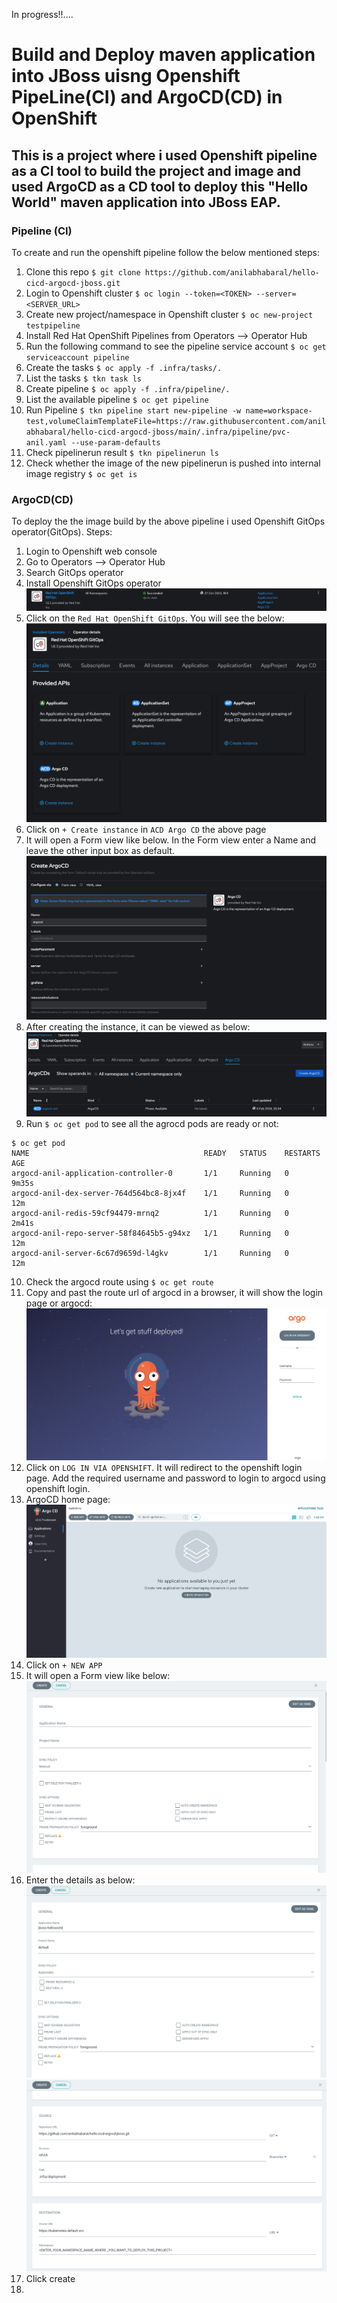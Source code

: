 In progress!!....

# Build and Deploy maven application into JBoss uisng Openshift PipeLine(CI) and ArgoCD(CD) in OpenShift
## This is a project where i used Openshift pipeline as a CI tool to build the project and image and used ArgoCD as a CD tool to deploy this "Hello World" maven application into JBoss EAP.

### Pipeline (CI)
To create and run the openshift pipeline follow the below mentioned steps:

1. Clone this repo `$ git clone https://github.com/anilabhabaral/hello-cicd-argocd-jboss.git`
2. Login to Openshift cluster `$ oc login --token=<TOKEN> --server=<SERVER_URL>`
3. Create new project/namespace in Openshift cluster `$ oc new-project testpipeline`
4. Install Red Hat OpenShift Pipelines from Operators --> Operator Hub
5. Run the following command to see the pipeline service account `$ oc get serviceaccount pipeline`
6. Create the tasks `$ oc apply -f .infra/tasks/.`
7. List the tasks `$ tkn task ls`
8. Create pipeline `$ oc apply -f .infra/pipeline/.`
9. List the available pipeline `$ oc get pipeline`
10. Run Pipeline `$ tkn pipeline start new-pipeline -w name=workspace-test,volumeClaimTemplateFile=https://raw.githubusercontent.com/anilabhabaral/hello-cicd-argocd-jboss/main/.infra/pipeline/pvc-anil.yaml --use-param-defaults`
11. Check pipelinerun result `$ tkn pipelinerun ls`
12. Check whether the image of the new pipelinerun is pushed into internal image registry `$ oc get is`

### ArgoCD(CD)
To deploy the the image build by the above pipeline i used Openshift GitOps operator(GitOps). Steps:
1. Login to Openshift web console
2. Go to Operators --> Operator Hub
3. Search GitOps operator
4. Install Openshift GitOps operator
![fig-1](https://github.com/anilabhabaral/hello-cicd-argocd-jboss/blob/main/gitops_operator.png)
5. Click on the `Red Hat OpenShift GitOps`. You will see the below:
![fig-2](https://github.com/anilabhabaral/hello-cicd-argocd-jboss/blob/main/inside_operator.png)
6. Click on `+ Create instance` in `ACD Argo CD` the above page
7. It will open a Form view like below. In the Form view enter a Name and leave the other input box as default.
![fig-3](https://github.com/anilabhabaral/hello-cicd-argocd-jboss/blob/main/create_instance.png)
8. After creating the instance, it can be viewed as below:
![fig-4](https://github.com/anilabhabaral/hello-cicd-argocd-jboss/blob/main/instance.png)
9. Run `$ oc get pod` to see all the agrocd pods are ready or not:
```
$ oc get pod
NAME                                       READY   STATUS    RESTARTS   AGE
argocd-anil-application-controller-0       1/1     Running   0          9m35s
argocd-anil-dex-server-764d564bc8-8jx4f    1/1     Running   0          12m
argocd-anil-redis-59cf94479-mrnq2          1/1     Running   0          2m41s
argocd-anil-repo-server-58f84645b5-g94xz   1/1     Running   0          12m
argocd-anil-server-6c67d9659d-l4gkv        1/1     Running   0          12m
```
10. Check the argocd route using `$ oc get route`
11. Copy and past the route url of argocd in a browser, it will show the login page or argocd:
![fig-5](https://github.com/anilabhabaral/hello-cicd-argocd-jboss/blob/main/argocd_login.png)
12. Click on `LOG IN VIA OPENSHIFT`. It will redirect to the openshift login page. Add the required username and password to login to argocd using openshift login.
13. ArgoCD home page:
![fig-6](https://github.com/anilabhabaral/hello-cicd-argocd-jboss/blob/main/argo_home.png)
14. Click on `+ NEW APP`
15. It will open a Form view like below:
![fig-7](https://github.com/anilabhabaral/hello-cicd-argocd-jboss/blob/main/formview.png)
16. Enter the details as below:
![fig-8](https://github.com/anilabhabaral/hello-cicd-argocd-jboss/blob/main/form1.png)
![fig-9](https://github.com/anilabhabaral/hello-cicd-argocd-jboss/blob/main/form2.png)
17. Click create
18. 

